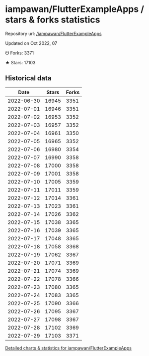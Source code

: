 # iampawan/FlutterExampleApps / stars & forks statistics

Repository url: [/iampawan/FlutterExampleApps](https://github.com/iampawan/FlutterExampleApps)

Updated on Oct 2022, 07

☋ Forks: 3371

★ Stars: 17103

## Historical data
| Date | Stars | Forks |
|------|-------|-------|
| 2022-06-30 | 16945 | 3351 | 
| 2022-07-01 | 16946 | 3351 | 
| 2022-07-02 | 16953 | 3352 | 
| 2022-07-03 | 16957 | 3352 | 
| 2022-07-04 | 16961 | 3350 | 
| 2022-07-05 | 16965 | 3352 | 
| 2022-07-06 | 16980 | 3354 | 
| 2022-07-07 | 16990 | 3358 | 
| 2022-07-08 | 17000 | 3358 | 
| 2022-07-09 | 17001 | 3358 | 
| 2022-07-10 | 17005 | 3359 | 
| 2022-07-11 | 17011 | 3359 | 
| 2022-07-12 | 17014 | 3361 | 
| 2022-07-13 | 17023 | 3361 | 
| 2022-07-14 | 17026 | 3362 | 
| 2022-07-15 | 17038 | 3365 | 
| 2022-07-16 | 17039 | 3365 | 
| 2022-07-17 | 17048 | 3365 | 
| 2022-07-18 | 17058 | 3368 | 
| 2022-07-19 | 17062 | 3367 | 
| 2022-07-20 | 17071 | 3369 | 
| 2022-07-21 | 17074 | 3369 | 
| 2022-07-22 | 17078 | 3366 | 
| 2022-07-23 | 17080 | 3365 | 
| 2022-07-24 | 17083 | 3365 | 
| 2022-07-25 | 17090 | 3366 | 
| 2022-07-26 | 17095 | 3367 | 
| 2022-07-27 | 17098 | 3367 | 
| 2022-07-28 | 17102 | 3369 | 
| 2022-07-29 | 17103 | 3371 | 


[Detailed charts & statistics for iampawan/FlutterExampleApps](https://reviewgithub.com/rep/iampawan/FlutterExampleApps)
